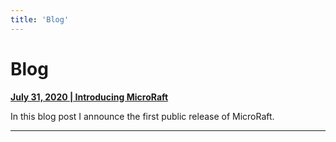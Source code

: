 ```yaml
---
title: 'Blog'
---
```


# Blog

__[July 31, 2020 | Introducing MicroRaft](/blog/2020-07-31-introducing-microraft)__

In this blog post I announce the first public release of MicroRaft.

-----
